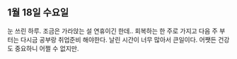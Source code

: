 ## 1월 18일 수요일

눈 쓰린 하루.
조금은 가라앉는 설 연휴이긴 한데..
회복하는 한 주로 가지고 다음 주 부터는 다시금 공부랑 취업준비 해야한다.
날린 시간이 너무 많아서 큰일이다.
어쨋든 건강도 중요하니 어쩔 수 없지만.